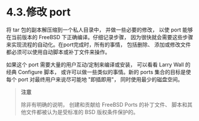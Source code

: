 # 4.3.修改 port

将 tar 包的副本解压缩到一个私人目录中， 并做一些必要的修改， 以使 port 能够在当前版本的 FreeBSD 下正确编译。仔细记录步骤， 因为很快就会需要这些步骤来实现流程的自动化。在port完成时，所有的事情， 包括删除、 添加或修改文件都必须可以使用自动脚本或补丁文件来操作。

如果这个 port 需要大量的用户互动/定制来编译或安装， 可以看看 Larry Wall 的经典 Configure 脚本， 或许可以做一些类似的事情。新的 ports 集合的目标是使每个 port 对最终用户来说尽可能地 "即插即用"， 同时使用最少的磁盘空间。  

>**注意**    
>
>除非有明确的说明， 创建和贡献给 FreeBSD Ports  的补丁文件、 脚本和其他文件都被认为是受标准的 BSD 版权条件保护的。
